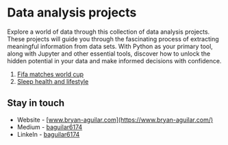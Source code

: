 # Data analysis projects

Explore a world of data through this collection of data analysis projects. These projects will guide you through the fascinating process of extracting meaningful information from data sets. With Python as your primary tool, along with Jupyter and other essential tools, discover how to unlock the hidden potential in your data and make informed decisions with confidence.

1. [Fifa matches world cup](./matches-world-cup)
2. [Sleep health and lifestyle](./sleep-health-and-lifestyle)

## Stay in touch

- Website - [www.bryan-aguilar.com](https://www.bryan-aguilar.com/)
- Medium - [baguilar6174](https://baguilar6174.medium.com/)
- LinkeIn - [baguilar6174](https://www.linkedin.com/in/baguilar6174)
